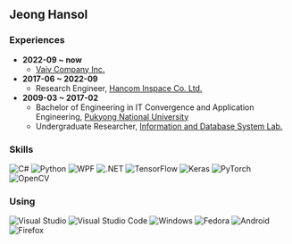 ## Jeong Hansol

### Experiences

- **2022-09 ~ now**
    - [Vaiv Company Inc.](https://www.vaivcompany.kr/)
- **2017-06 ~ 2022-09**
    - Research Engineer, [Hancom Inspace Co. Ltd.](https://www.inspace.co.kr/)
- **2009-03 ~ 2017-02**
    - Bachelor of Engineering in IT Convergence and Application Engineering, [Pukyong National University](https://www.pknu.ac.kr/main)
    - Undergraduate Researcher, [Information and Database System Lab.](https://db.pknu.ac.kr/rhymix/)

### Skills

![C#](https://img.shields.io/badge/C%23-239120?style=flat-square&logo=C%23&logoColor=white "C#")
![Python](https://img.shields.io/badge/Python-3776AB?style=flat-square&logo=Python&logoColor=white "Python")
![WPF](https://img.shields.io/badge/WPF-044A88?style=flat-square "WPF")
![.NET](https://img.shields.io/badge/.NET-512BD4?style=flat-square&logo=.NET&logoColor=white ".NET")
![TensorFlow](https://img.shields.io/badge/TensorFlow-FF6F00?style=flat-square&logo=TensorFlow&logoColor=white "TensorFlow")
![Keras](https://img.shields.io/badge/Keras-D00000?style=flat-square&logo=Keras&logoColor=white "Keras")
![PyTorch](https://img.shields.io/badge/PyTorch-EE4C2C?style=flat-square&logo=PyTorch&logoColor=white "PyTorch")
![OpenCV](https://img.shields.io/badge/OpenCV-5C3EE8?style=flat-square&logo=OpenCV&logoColor=white "OpenCV")

### Using

![Visual Studio](https://img.shields.io/badge/Visual%20Studio-5C2D91?style=flat-square&logo=Visual%20Studio&logoColor=white "Visual Studio")
![Visual Studio Code](https://img.shields.io/badge/Visual%20Studio%20Code-007ACC?style=flat-square&logo=Visual%20Studio%20Code&logoColor=white "Visual Studio Code")
![Windows](https://img.shields.io/badge/Windows-0078D6?style=flat-square&logo=Windows&logoColor=white "Windows")
![Fedora](https://img.shields.io/badge/Fedora-51A2DA?style=flat-square&logo=Fedora&logoColor=white "Fedora")
![Android](https://img.shields.io/badge/Android-3DDC84?style=flat-square&logo=Android&logoColor=white "Android")
![Firefox](https://img.shields.io/badge/Firefox-FF7139?style=flat-square&logo=Firefox%20Browser&logoColor=white "Firefox")
